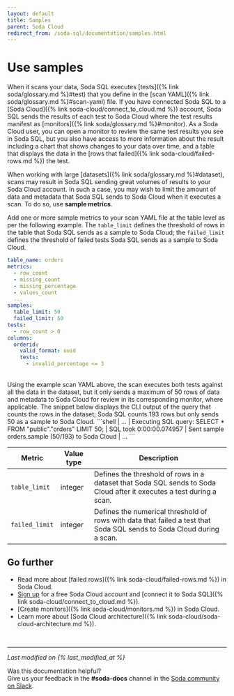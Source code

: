 ```yaml
---
layout: default
title: Samples
parent: Soda Cloud
redirect_from: /soda-sql/documentation/samples.html
---
```


# Use samples 

When it scans your data, Soda SQL executes [tests]({% link soda/glossary.md %}#test) that you define in the [scan YAML]({% link soda/glossary.md %}#scan-yaml) file. If you have connected Soda SQL to a [Soda Cloud]({% link soda-cloud/connect_to_cloud.md %}) account, Soda SQL sends the results of each test to Soda Cloud where the test results manifest as [monitors]({% link soda/glossary.md %}#monitor). As a Soda Cloud user, you can open a monitor to review the same test results you see in Soda SQL, but you also have access to more information about the result including a chart that shows changes to your data over time, and a table that displays the data in the [rows that failed]({% link soda-cloud/failed-rows.md %}) the test.

When working with large [datasets]({% link soda/glossary.md %}#dataset), scans may result in Soda SQL sending great volumes of results to your Soda Cloud account. In such a case, you may wish to limit the amount of data and metadata that Soda SQL sends to Soda Cloud when it executes a scan. To do so, use **sample metrics**. 

Add one or more sample metrics to your scan YAML file at the table level as per the following example. The `table_limit` defines the threshold of rows in the table that Soda SQL sends as a sample to Soda Cloud; the `failed_limit` defines the threshold of failed tests Soda SQL sends as a sample to Soda Cloud.
```yaml
table_name: orders
metrics:
  - row_count
  - missing_count
  - missing_percentage
  - values_count
  ... 
samples:
  table_limit: 50
  failed_limit: 50
tests:
  - row_count > 0
columns:
  orderid:
    valid_format: uuid
    tests:
      - invalid_percentage <= 3
```
<br />
Using the example scan YAML above, the scan executes both tests against all the data in the dataset, but it only sends a maximum of 50 rows of data and metadata to Soda Cloud for review in its corresponding monitor, where applicable. The snippet below displays the CLI output of the query that counts the rows in the dataset; Soda SQL counts 193 rows but only sends 50 as a sample to Soda Cloud. 
```shell
  | …
  | Executing SQL query: 
SELECT * 
FROM "public"."orders" 
LIMIT 50;
  | SQL took 0:00:00.074957
  | Sent sample orders.sample (50/193) to Soda Cloud
  | …
```
<br />

| Metric | Value type | Description | 
| ----- | ----------- | ----------- |
| `table_limit` | integer | Defines the threshold of rows in a dataset that Soda SQL sends to Soda Cloud after it executes a test during a scan. |
| `failed_limit` | integer | Defines the numerical threshold of rows with data that failed a test that Soda SQL sends to Soda Cloud during a scan. |


## Go further

- Read more about [failed rows]({% link soda-cloud/failed-rows.md %}) in Soda Cloud.
- <a href="https://cloud.soda.io/signup" target="_blank"> Sign up</a> for a free Soda Cloud account and [connect it to Soda SQL]({% link soda-cloud/connect_to_cloud.md %}).
- [Create monitors]({% link soda-cloud/monitors.md %}) in Soda Cloud.
- Learn more about [Soda Cloud architecture]({% link soda-cloud/soda-cloud-architecture.md %}).

<br />

---
*Last modified on {% last_modified_at %}*

Was this documentation helpful? <br /> Give us your feedback in the **#soda-docs** channel in the <a href="http://community.soda.io/slack" target="_blank"> Soda community on Slack</a>.
